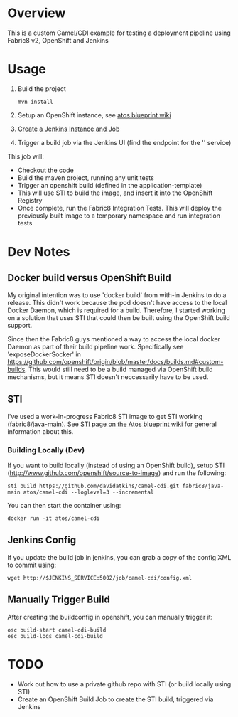 # Overview

This is a custom Camel/CDI example for testing a deployment pipeline using Fabric8 v2, OpenShift and Jenkins

# Usage

1. Build the project

      `mvn install`

2. Setup an OpenShift instance, see [atos blueprint wiki](https://github.com/atosorigin/blueprint-openshift/GettingStarted.md)
3. [Create a Jenkins Instance and Job](camel-cdi-ci/README.md)
4. Trigger a build job via the Jenkins UI (find the endpoint for the '' service)

This job will:

* Checkout the code
* Build the maven project, running any unit tests
* Trigger an openshift build (defined in the application-template)
 * This will use STI to build the image, and insert it into the OpenShift Registry
* Once complete, run the Fabric8 Integration Tests. This will deploy the previously built image to a temporary namespace and run integration tests

# Dev Notes

## Docker build versus OpenShift Build

My original intention was to use 'docker build' from with-in Jenkins to do a release. This didn't work because the pod doesn't have access to the local Docker Daemon, which is required for a build. Therefore, I started working on a solution that uses STI that could then be built using the OpenShift build support.

Since then the Fabric8 guys mentioned a way to access the local docker Daemon as part of their build pipeline work. Specifically see 'exposeDockerSocker' in https://github.com/openshift/origin/blob/master/docs/builds.md#custom-builds. This would still need to be a build managed via OpenShift build mechanisms, but it means STI doesn't neccessarily have to be used.

## STI

I've used a work-in-progress Fabric8 STI image to get STI working (fabric8/java-main). See [STI page on the Atos blueprint wiki](https://github.com/atosorigin/blueprint-openshift/STI.md) for general information about this.

### Building Locally (Dev)

If you want to build locally (instead of using an OpenShift build), setup STI (http://www.github.com/openshift/source-to-image) and run the following:

    sti build https://github.com/davidatkins/camel-cdi.git fabric8/java-main atos/camel-cdi --loglevel=3 --incremental

You can then start the container using:

    docker run -it atos/camel-cdi

## Jenkins Config

If you update the build job in jenkins, you can grab a copy of the config XML to commit using:

    wget http://$JENKINS_SERVICE:5002/job/camel-cdi/config.xml

## Manually Trigger Build

After creating the buildconfig in openshift, you can manually trigger it:

    osc build-start camel-cdi-build
    osc build-logs camel-cdi-build

# TODO

* Work out how to use a private github repo with STI (or build locally using STI)
* Create an OpenShift Build Job to create the STI build, triggered via Jenkins
